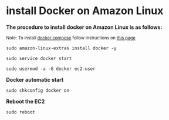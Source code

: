 # install Docker on Amazon Linux
**The procedure to install docker on Amazon Linux is as follows:**


<sub>Note: To install [docker compose](https://github.com/saiunes/install-docker-compose-Amazon-Linux/) follow instructions on [this page](https://github.com/saiunes/install-docker-compose-Amazon-Linux/)</sub> 


```
sudo amazon-linux-extras install docker -y
```

```
sudo service docker start
```

```
sudo usermod -a -G docker ec2-user
```

**Docker automatic start**
```
sudo chkconfig docker on
```

**Reboot the EC2**

```
sudo reboot
```
